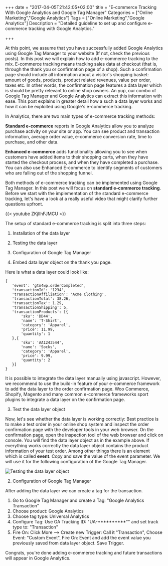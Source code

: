 +++
date = "2017-04-05T21:42:05+02:00"
title = "E-commerce Tracking With Google Analytics and Google Tag Manager"
Categories = ["Online Marketing","Google Analytics"]
Tags = ["Online Marketing","Google Analytics"]
Description = "Detailed guideline to set up and configure e-commerce tracking with Google Analytics."

+++

At this point, we assume that you have successfully added Google Analytics using Google Tag Manager to your website (If not, check the previous posts). In this post we will explain how to add e-commerce tracking to the mix. E-commerce tracking means tracking sales data at checkout (that is, through the thank you or confirmation page of a shop). Such a confirmation page should include all information about a visitor's shopping basket: amount of goods, products, product related revenues, value per order, taxes etc. In other words, the confirmation page features a data layer which is should be pretty relevant to online shop owners. An yup, our combo of Google Tag Manager and Google Analytics can extract this information with ease. This post explains in greater detail how a such a data layer works and how it can be exploited using Google's e-commerce tracking.

<!-- more -->

In Analytics, there are two main types of e-commerce tracking methods:

**Standard e-commerce** reports in Google Analytics allow you to analyze purchase activity on your site or app. You can see product and transaction information, average order value, e-commerce conversion rate, time to purchase, and other data.

**Enhanced e-commerce** adds functionality allowing you to see when customers have added items to their shopping carts, when they have started the checkout process, and when they have completed a purchase. You can also use Enhanced E-commerce to identify segments of customers who are falling out of the shopping funnel.

Both methods of e-commerce tracking can be implemented using Google Tag Manager. In this post we will focus on **standard e-commerce tracking**. Before we start with the implementation of the standard e-commerce tracking, let's have a look at a really useful video that might clarify further questions upfront.

{{< youtube ZKjlIhFJMCU >}}

The setup of standard e-commerce tracking is split into three steps:

  1. Installation of the data layer
  2. Testing the data layer
  3. Configuration of Google Tag Manager

1. Embed data layer object on the thank you page.

Here is what a data layer could look like:

```
{   
   'event': 'gtm4wp.orderCompleted',
   'transactionId': '1234',
   'transactionAffiliation': 'Acme Clothing',
   'transactionTotal': 38.26,
   'transactionTax': 1.29,
   'transactionShipping': 5,
   'transactionProducts': [{
       'sku': 'DD44',
       'name': 'T-Shirt',
       'category': 'Apparel',
       'price': 11.99,
       'quantity': 1
   },{
       'sku': 'AA1243544',
       'name': 'Socks',
       'category': 'Apparel',
       'price': 9.99,
       'quantity': 2
   }]
}
```

It is possible to integrate the data layer manually using javascript. However, we recommend to use the build-in feature of your e-commerce framework to add the data layer to the order confirmation page. Woo Commerce, Shopify, Magento and many common e-commerce frameworks sport plugins to integrate a data layer on the confirmation page.

3. Test the data layer object

Now, let's see whether the data layer is working correctly: Best practice is to make a test order in your online shop system and inspect the order confirmation page with the developer tools in your web browser. On the confirmation page, open the inspection tool of the web browser and click on console. You will find the data layer object as in the example above. If everything works correctly the data layer object contains the product information of your test order. Among other things there is an element which is called **event**. Copy and save the value of the event parameter. We will use it for the following configuration of the Google Tag Manager.

![Testing the data layer object](/blog/images/gtm3_small.png)

2. Configuration of Google Tag Manager

After adding the data layer we can create a tag for the transaction.

1. Go to Google Tag Manager and create a Tag: "Google Analytics Transaction"
2. Choose product: Google Analytics
3. Choose tag type: Universal Analytics
4. Configure Tag: Use GA Tracking ID: "UA-**********"" and set track type to: "Transaction"
5. Fire On: Click More --> Create new Trigger: Call it "Transaction", Choose Event: "Custom Event", Fire On: Event and add the event value you previously saved from data layer object. Save Trigger.

Congrats, you're done adding e-commerce tracking and future transactions will appear in Google Analytics.
